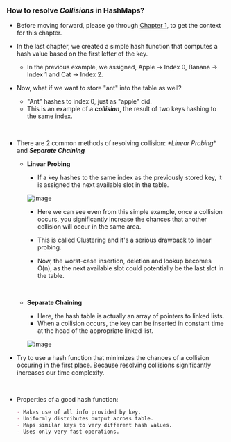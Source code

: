 ### How to resolve _**Collisions**_ in HashMaps?

- Before moving forward, please go through [Chapter 1](https://github.com/HimeshKohad/LeetCode-Problems/blob/main/DSA%20Concepts/HashMaps/1.%20Intro%20to%20HashMaps.md), to get the context for this chapter.

- In the last chapter, we created a simple hash function that computes a hash value based on the first letter of the key.
  - In the previous example, we assigned, Apple -> Index 0, Banana -> Index 1 and Cat -> Index 2.
 
- Now, what if we want to store "ant" into the table as well?
  - "Ant" hashes to index 0, just as "apple" did.
  - This is an example of a _**collision**_, the result of two keys hashing to the same index.

<br>

- There are 2 common methods of resolving collision: _**Linear Probing*_* and _**Separate Chaining**_
  - **Linear Probing**
     - If a key hashes to the same index as the previously stored key, it is assigned the next available slot in the table.
    
     ![image](https://github.com/user-attachments/assets/f2531ae1-181f-45f2-9a55-e9ea7e626814)

     - Here we can see even from this simple example, once a collision occurs, you significantly increase the chances that another collision will occur in the same area.
     - This is called Clustering and it's a serious drawback to linear probing.
    
     - Now, the worst-case insertion, deletion and lookup becomes O(n), as the next available slot could potentially be the last slot in the table.

  <br>

  - **Separate Chaining**
    - Here, the hash table is actually an array of pointers to linked lists.
    - When a collision occurs, the key can be inserted in constant time at the head of the appropriate linked list.
   
    ![image](https://github.com/user-attachments/assets/f5c16a82-72e7-4cf2-9ecf-6f3020ba1f22)

- Try to use a hash function that minimizes the chances of a collision occuring in the first place. Because resolving collisions significantly increases our time complexity.

<br>

- Properties of a good hash function:
  ```md
  - Makes use of all info provided by key.
  - Uniformly distributes output across table.
  - Maps similar keys to very different hash values.
  - Uses only very fast operations.
  ```
   
    

